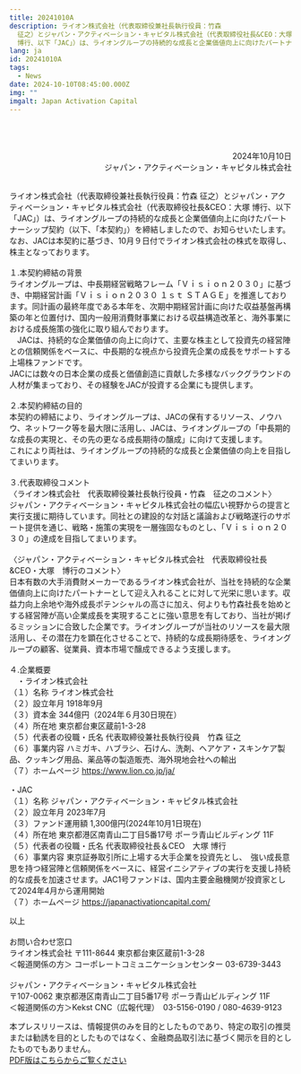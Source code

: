 ```yaml
---
title: 20241010A
description: ライオン株式会社（代表取締役兼社長執行役員：竹森
  征之）とジャパン・アクティベーション・キャピタル株式会社（代表取締役社長&CEO：大塚
  博行、以下「JAC」）は、ライオングループの持続的な成長と企業価値向上に向けたパートナーシップ契約（以下、「本契約」）を締結しましたので、お知らせいたします。なお、JACは本契約に基づき、10月９日付でライオン株式会社の株式を取得し、株主となっております。
lang: ja
id: 20241010A
tags:
  - News
date: 2024-10-10T08:45:00.000Z
img: ""
imgalt: Japan Activation Capital
---
```

<div style="text-align: right;">
<br><br><br>
2024年10月10日<br>ジャパン・アクティベーション・キャピタル株式会社
</div>

\
ライオン株式会社（代表取締役兼社長執行役員：竹森 征之）とジャパン・アクティベーション・キャピタル株式会社（代表取締役社長&CEO：大塚 博行、以下「JAC」）は、ライオングループの持続的な成長と企業価値向上に向けたパートナーシップ契約（以下、「本契約」）を締結しましたので、お知らせいたします。\
なお、JACは本契約に基づき、10月９日付でライオン株式会社の株式を取得し、株主となっております。\
\
１.本契約締結の背景\
ライオングループは、中長期経営戦略フレーム「Ｖｉｓｉｏｎ２０３０」に基づき、中期経営計画「Ｖｉｓｉｏｎ２０３０ １ｓｔ ＳＴＡＧＥ」を推進しております。同計画の最終年度である本年を、次期中期経営計画に向けた収益基盤再構築の年と位置付け、国内一般用消費財事業における収益構造改革と、海外事業における成長施策の強化に取り組んでおります。\
　JACは、持続的な企業価値の向上に向けて、主要な株主として投資先の経営陣との信頼関係をベースに、中長期的な視点から投資先企業の成長をサポートする上場株ファンドです。\
JACには数々の日本企業の成長と価値創造に貢献した多様なバックグラウンドの人材が集まっており、その経験をJACが投資する企業にも提供します。\
\
２.本契約締結の目的\
本契約の締結により、ライオングループは、JACの保有するリソース、ノウハウ、ネットワーク等を最大限に活用し、JACは、ライオングループの「中長期的な成長の実現と、その先の更なる成長期待の醸成」に向けて支援します。\
これにより両社は、ライオングループの持続的な成長と企業価値の向上を目指してまいります。\
\
３.代表取締役コメント\
〈ライオン株式会社　代表取締役兼社長執行役員・竹森　征之のコメント〉\
ジャパン・アクティベーション・キャピタル株式会社の幅広い視野からの提言と実行支援に期待しています。同社との建設的な対話と議論および戦略遂行のサポート提供を通じ、戦略・施策の実現を一層強固なものとし、「Ｖｉｓｉｏｎ２０３０」の達成を目指してまいります。\
\
〈ジャパン・アクティベーション・キャピタル株式会社　代表取締役社長&CEO・大塚　博行のコメント〉\
日本有数の大手消費財メーカーであるライオン株式会社が、当社を持続的な企業価値向上に向けたパートナーとして迎え入れることに対して光栄に思います。収益力向上余地や海外成長ポテンシャルの高さに加え、何よりも竹森社長を始めとする経営陣が高い企業成長を実現することに強い意思を有しており、当社が掲げるミッションに合致した企業です。ライオングループが当社のリソースを最大限活用し、その潜在力を顕在化させることで、持続的な成長期待感を、ライオングループの顧客、従業員、資本市場で醸成できるよう支援します。\
\
４.企業概要\
　・ライオン株式会社\
（１）名称	ライオン株式会社\
（２）設立年月	1918年9月\
（３）資本金	344億円（2024年６月30日現在）\
（４）所在地	東京都台東区蔵前1-3-28\
（５）代表者の役職・氏名	代表取締役兼社長執行役員　竹森 征之\
（６）事業内容	ハミガキ、ハブラシ、石けん、洗剤、ヘアケア・スキンケア製品、クッキング用品、薬品等の製造販売、海外現地会社への輸出\
（７）ホームページ	<https://www.lion.co.jp/ja/> 

・JAC\
（１）名称	ジャパン・アクティベーション・キャピタル株式会社\
（２）設立年月	2023年7月\
（３）ファンド運用額	1,300億円(2024年10月1日現在)\
（４）所在地	東京都港区南青山二丁目5番17号 ポーラ青山ビルディング 11F\
（５）代表者の役職・氏名	代表取締役社長＆CEO　大塚 博行 \
（６）事業内容	東京証券取引所に上場する大手企業を投資先とし、　強い成長意思を持つ経営陣と信頼関係をベースに、経営イニシアティブの実行を支援し持続的な成長を加速させます。JAC1号ファンドは、国内主要金融機関が投資家として2024年4月から運用開始\
（７）ホームページ	<https://japanactivationcapital.com/>

以上\
\
お問い合わせ窓口\
ライオン株式会社 〒111-8644 東京都台東区蔵前1-3-28\
＜報道関係の方＞ コーポレートコミュニケーションセンター 03-6739-3443\
\
ジャパン・アクティベーション・キャピタル株式会社\
〒107-0062 東京都港区南青山二丁目5番17号 ポーラ青山ビルディング 11F\
＜報道関係の方＞Kekst CNC（広報代理）　03-5156-0190 / 080-4639-9123

本プレスリリースは、情報提供のみを目的としたものであり、特定の取引の推奨または勧誘を目的としたものではなく、金融商品取引法に基づく開示を目的としたものでもありません。\
[PDF版はこちらからご覧ください](/media/20241010a.pdf)
